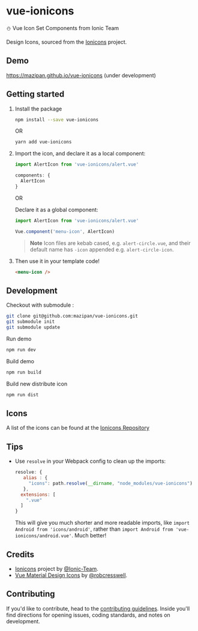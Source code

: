 # vue-ionicons

:snowman: Vue Icon Set Components from Ionic Team

Design Icons, sourced from the
[Ionicons](https://github.com/ionic-team/ionicons) project.

## Demo

https://mazipan.github.io/vue-ionicons (under development)

## Getting started

1. Install the package

    ```bash
    npm install --save vue-ionicons
    ```

    OR

    ```bash
    yarn add vue-ionicons
    ```

1. Import the icon, and declare it as a local component:

    ```javascript
    import AlertIcon from 'vue-ionicons/alert.vue'

    components: {
      AlertIcon
    }
    ```

    OR

    Declare it as a global component:

    ```javascript
    import AlertIcon from 'vue-ionicons/alert.vue'

    Vue.component('menu-icon', AlertIcon)
    ```

    > **Note** Icon files are kebab cased, e.g. `alert-circle.vue`, and
    > their default name has `-icon` appended e.g. `alert-circle-icon`.

1. Then use it in your template code!

    ```html
    <menu-icon />
    ```

## Development

Checkout with submodule :

```bash
git clone git@github.com:mazipan/vue-ionicons.git
git submodule init
git submodule update
```

Run demo

```bash
npm run dev
```

Build demo

```bash
npm run build
```

Build new distribute icon

```bash
npm run dist
```

## Icons

A list of the icons can be found at the [Ionicons Repository](https://github.com/ionic-team/ionicons)

## Tips

- Use `resolve` in your Webpack config to clean up the imports:

  ```javascript
  resolve: {
     alias : {
       "icons": path.resolve(__dirname, "node_modules/vue-ionicons")
     },
    extensions: [
      ".vue"
    ]
  }
  ```

  This will give you much shorter and more readable imports, like
  `import Android from 'icons/android'`, rather than
  `import Android from 'vue-ionicons/android.vue'`. Much better!

## Credits

- [Ionicons](https://github.com/ionic-team/ionicons) project by [@Ionic-Team](https://github.com/ionic-team).
- [Vue Material Design Icons](https://gitlab.com/robcresswell/vue-material-design-icons) by [@robcresswell](https://gitlab.com/robcresswell/).

## Contributing

If you'd like to contribute, head to the [contributing guidelines](/CONTRIBUTING.md). Inside you'll find directions for opening issues, coding standards, and notes on development.
